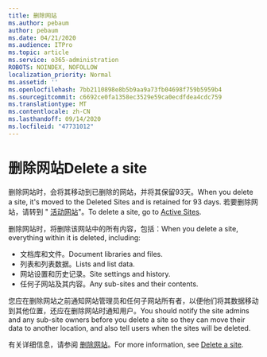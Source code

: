```yaml
---
title: 删除网站
ms.author: pebaum
author: pebaum
ms.date: 04/21/2020
ms.audience: ITPro
ms.topic: article
ms.service: o365-administration
ROBOTS: NOINDEX, NOFOLLOW
localization_priority: Normal
ms.assetid: ''
ms.openlocfilehash: 7bb2110898e8b5b9aa9a73fb04698f759b5959b4
ms.sourcegitcommit: c6692ce0fa1358ec3529e59ca0ecdfdea4cdc759
ms.translationtype: MT
ms.contentlocale: zh-CN
ms.lasthandoff: 09/14/2020
ms.locfileid: "47731012"
---
```

# <a name="delete-a-site"></a><span data-ttu-id="ce921-102">删除网站</span><span class="sxs-lookup"><span data-stu-id="ce921-102">Delete a site</span></span>

<span data-ttu-id="ce921-103">删除网站时，会将其移动到已删除的网站，并将其保留93天。</span><span class="sxs-lookup"><span data-stu-id="ce921-103">When you delete a site, it's moved to the Deleted Sites and is retained for 93 days.</span></span> <span data-ttu-id="ce921-104">若要删除网站，请转到 " [活动网站](https://admin.microsoft.com/sharepoint?page=sitemanagement&modern=true)"。</span><span class="sxs-lookup"><span data-stu-id="ce921-104">To delete a site, go to [Active Sites](https://admin.microsoft.com/sharepoint?page=sitemanagement&modern=true).</span></span> 

<span data-ttu-id="ce921-105">删除网站时，将删除该网站中的所有内容，包括：</span><span class="sxs-lookup"><span data-stu-id="ce921-105">When you delete a site, everything within it is deleted, including:</span></span>

- <span data-ttu-id="ce921-106">文档库和文件。</span><span class="sxs-lookup"><span data-stu-id="ce921-106">Document libraries and files.</span></span>
- <span data-ttu-id="ce921-107">列表和列表数据。</span><span class="sxs-lookup"><span data-stu-id="ce921-107">Lists and list data.</span></span>
- <span data-ttu-id="ce921-108">网站设置和历史记录。</span><span class="sxs-lookup"><span data-stu-id="ce921-108">Site settings and history.</span></span>
- <span data-ttu-id="ce921-109">任何子网站及其内容。</span><span class="sxs-lookup"><span data-stu-id="ce921-109">Any sub-sites and their contents.</span></span>

<span data-ttu-id="ce921-110">您应在删除网站之前通知网站管理员和任何子网站所有者，以便他们将其数据移动到其他位置，还应在删除网站时通知用户。</span><span class="sxs-lookup"><span data-stu-id="ce921-110">You should notify the site admins and any sub-site owners before you delete a site so they can move their data to another location, and also tell users when the sites will be deleted.</span></span>

<span data-ttu-id="ce921-111">有关详细信息，请参阅 [删除网站](https://docs.microsoft.com/sharepoint/delete-site-collection)。</span><span class="sxs-lookup"><span data-stu-id="ce921-111">For more information, see [Delete a site](https://docs.microsoft.com/sharepoint/delete-site-collection).</span></span>
